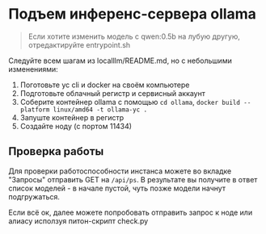 # Подъем инференс-сервера ollama

> Если хотите изменить модель с qwen:0.5b на лубую другую, отредактируйте entrypoint.sh

Следуйте всем шагам из localllm/README.md, но с небольшими изменениями:

1. Поготовьте yc cli и docker на своём компьютере
2. Подготовьте облачный регистр и сервисный аккаунт
3. Соберите контейнер ollama с помощью `cd ollama`, `docker build --platform linux/amd64 -t ollama-yc .`
4. Запуште контейнер в регистр
5. Создайте ноду (с портом 11434)

## Проверка работы

Для проверки работоспособности инстанса можете во вкладке "Запросы" отправить GET на `/api/ps`. В результате вы получите в ответ список моделей - в начале пустой, чуть позже модели начнут подгружаться.

Если всё ок, далее можете попробовать отправить запрос к ноде или алиасу исползуя питон-скрипт check.py